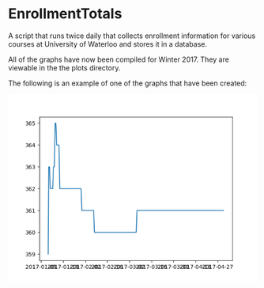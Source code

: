 # EnrollmentTotals

A script that runs twice daily that collects enrollment information for various courses at University of Waterloo and stores it in a database.

All of the graphs have now been compiled for Winter 2017. They are viewable in the the plots directory.

The following is an example of one of the graphs that have been created:

![alt text](https://raw.githubusercontent.com/zgmdocks/EnrollmentTotals/plots/cs240.png)
